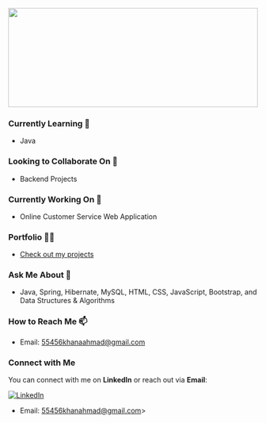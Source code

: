 
<p align="center">
  <img src="https://github.com/Wasim901/Wasim901/assets/119388217/b480d463-f3f3-414c-8743-1102ef1b15e9" width="100%" height="200px">
</p>


### Currently Learning 🌱
- Java

### Looking to Collaborate On 👯
- Backend Projects

### Currently Working On 🔭
- Online Customer Service Web Application

### Portfolio 👨‍💻
- [Check out my projects](https://wasim901.github.io)

### Ask Me About 💬
- Java, Spring, Hibernate, MySQL, HTML, CSS, JavaScript, Bootstrap, and Data Structures & Algorithms

### How to Reach Me 📫
- Email: 55456khanaahmad@gmail.com





### Connect with Me

You can connect with me on **LinkedIn** or reach out via **Email**:

[![LinkedIn](https://img.shields.io/badge/LinkedIn-Connect-blue?style=for-the-badge&logo=linkedin)](https://www.linkedin.com/in/wasimahmad9/)
- Email: 55456khanahmad@gmail.com>


